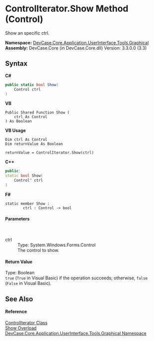 # ControlIterator.Show Method (Control)
 

Show an specific ctrl.

**Namespace:**&nbsp;<a href="N_DevCase_Core_Application_UserInterface_Tools_Graphical">DevCase.Core.Application.UserInterface.Tools.Graphical</a><br />**Assembly:**&nbsp;DevCase.Core (in DevCase.Core.dll) Version: 3.3.0.0 (3.3)

## Syntax

**C#**<br />
``` C#
public static bool Show(
	Control ctrl
)
```

**VB**<br />
``` VB
Public Shared Function Show ( 
	ctrl As Control
) As Boolean
```

**VB Usage**<br />
``` VB Usage
Dim ctrl As Control
Dim returnValue As Boolean

returnValue = ControlIterator.Show(ctrl)
```

**C++**<br />
``` C++
public:
static bool Show(
	Control^ ctrl
)
```

**F#**<br />
``` F#
static member Show : 
        ctrl : Control -> bool 

```


#### Parameters
&nbsp;<dl><dt>ctrl</dt><dd>Type: System.Windows.Forms.Control<br />The control to show.</dd></dl>

#### Return Value
Type: Boolean<br />`true` (`True` in Visual Basic) if the operation succeeds; otherwise, `false` (`False` in Visual Basic).

## See Also


#### Reference
<a href="T_DevCase_Core_Application_UserInterface_Tools_Graphical_ControlIterator">ControlIterator Class</a><br /><a href="Overload_DevCase_Core_Application_UserInterface_Tools_Graphical_ControlIterator_Show">Show Overload</a><br /><a href="N_DevCase_Core_Application_UserInterface_Tools_Graphical">DevCase.Core.Application.UserInterface.Tools.Graphical Namespace</a><br />